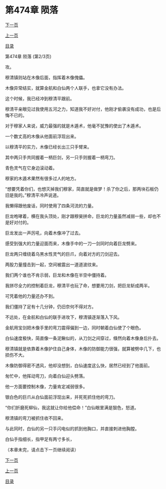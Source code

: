 <h1>第474章    陨落</h1>
            <div><p><a href="./1421_%E7%AC%AC474%E7%AB%A0_%E9%99%A8%E8%90%BD.md">下一页</a></p><p><a href="./1419_%E7%AC%AC474%E7%AB%A0_%E9%99%A8%E8%90%BD.md">上一页</a></p><p><a href="../">目录</a></p></div>
            <div><p>第474章    陨落 (第2/3页)</p><p>攻。</p><p>穆清镇则站在木像后面，指挥着木像傀儡。</p><p>木像异常结实，就算金航和白仙两个人联手，也拿它没有办法。</p><p>这个时候，我已经冲到穆清平跟前。</p><p>穆清平亲眼见过我使用五河之力，知道我不好对付，他刚才偷袭没有成功，也是后悔不已的。</p><p>对于穆家人来说，威力最强的就是木遁术，他毫不犹豫的使出了木遁术。</p><p>一个数丈高的木像从他面前浮现出来。</p><p>以穆清平的实力，木像已经长出三只手臂来。</p><p>其中两只手共同握着一柄巨剑，另一只手则握着一柄弯刀。</p><p>青色灵气在它身边滚动着。</p><p>穆家的木遁术果然有很多过人的地方。</p><p>“想要凭着你们，也想灭掉我们穆家，简直就是做梦！杀了你之后，那两块石板仍旧是我的。”穆清平冷声说道。</p><p>我懒得跟他废话，同时使用了四条河流的力量。</p><p>巨龙咆哮着，横在我头顶处，刚才跟穆昊拼命，巨龙的力量虽然减弱一些，却也不是好对付的。</p><p>巨龙发出一声厉吼，向着木像冲了过去。</p><p>感受到强大的力量迎面而来，木像手中的一刀一剑同时向着巨龙劈来。</p><p>巨龙两只缠绕着乌黑水性灵气的巨爪，向着对方的刀剑迎去。</p><p>两股力量撞击到一起，空间被震出一道道波纹来。</p><p>我们两个谁也不肯示弱，巨龙和木像在半空中僵持着。</p><p>我拼尽全力的控制着巨龙，穆清平也玩了命，想要用刀剑，把巨龙斩成两半。</p><p>可凭着他的力量还办不到。</p><p>我们僵持了足有十几分钟，仍旧奈何不得对方。</p><p>不远处，在金航和白仙的联手进攻下，穆清镇逐渐落入下风。</p><p>金航用宝剑把木像手里的弯刀震得偏到一边，同时朝着白仙使了个眼色。</p><p>白仙速度极快，简直像一条泥鳅似的，从刀剑之间穿过，倏然向着木像身后扑去。</p><p>穆清镇就是依靠着木像护住自己身体，木像的防御能力很强，就算被劈中几下，也损伤不大。</p><p>木像防御得密不透风，他却没想到，白仙速度这么快，居然已经到了他面前。</p><p>匆忙中，他挥动弯刀，向着白仙迎头劈落。</p><p>他一方面要控制木像，力量肯定减弱很多。</p><p>银白色的巨爪从白仙面前浮现出来，并死死抓住他的弯刀。</p><p>“你们折磨死柳仙，我这就让你给他偿命！”白仙眼里满是狠色，怒道。</p><p>穆清镇的弯刀被抓住收不回来。</p><p>与此同时，白仙的另一只手闪电似的抓到他胸口，并直接刺进他胸膛。</p><p>白仙手指细长，指甲足有两寸多长，</p><p>（本章未完，请点击下一页继续阅读）</p></div>
            <div><p><a href="./1421_%E7%AC%AC474%E7%AB%A0_%E9%99%A8%E8%90%BD.md">下一页</a></p><p><a href="./1419_%E7%AC%AC474%E7%AB%A0_%E9%99%A8%E8%90%BD.md">上一页</a></p><p><a href="../">目录</a></p></div>